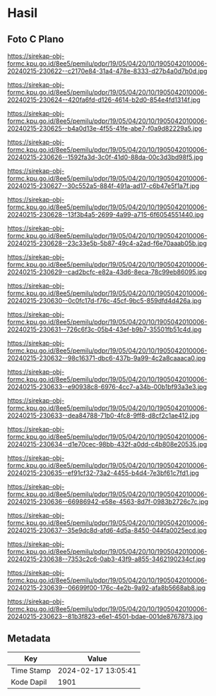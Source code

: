 # Hasil

## Foto C Plano

https://sirekap-obj-formc.kpu.go.id/8ee5/pemilu/pdpr/19/05/04/20/10/1905042010006-20240215-230622--c2170e84-31a4-478e-8333-d27b4a0d7b0d.jpg

https://sirekap-obj-formc.kpu.go.id/8ee5/pemilu/pdpr/19/05/04/20/10/1905042010006-20240215-230624--420fa6fd-d126-4614-b2d0-854e4fd1314f.jpg

https://sirekap-obj-formc.kpu.go.id/8ee5/pemilu/pdpr/19/05/04/20/10/1905042010006-20240215-230625--b4a0d13e-4f55-41fe-abe7-f0a9d82229a5.jpg

https://sirekap-obj-formc.kpu.go.id/8ee5/pemilu/pdpr/19/05/04/20/10/1905042010006-20240215-230626--1592fa3d-3c0f-41d0-88da-00c3d3bd98f5.jpg

https://sirekap-obj-formc.kpu.go.id/8ee5/pemilu/pdpr/19/05/04/20/10/1905042010006-20240215-230627--30c552a5-884f-491a-ad17-c6b47e5f1a7f.jpg

https://sirekap-obj-formc.kpu.go.id/8ee5/pemilu/pdpr/19/05/04/20/10/1905042010006-20240215-230628--13f3b4a5-2699-4a99-a715-6f6054551440.jpg

https://sirekap-obj-formc.kpu.go.id/8ee5/pemilu/pdpr/19/05/04/20/10/1905042010006-20240215-230628--23c33e5b-5b87-49c4-a2ad-f6e70aaab05b.jpg

https://sirekap-obj-formc.kpu.go.id/8ee5/pemilu/pdpr/19/05/04/20/10/1905042010006-20240215-230629--cad2bcfc-e82a-43d6-8eca-78c99eb86095.jpg

https://sirekap-obj-formc.kpu.go.id/8ee5/pemilu/pdpr/19/05/04/20/10/1905042010006-20240215-230630--0c0fc17d-f76c-45cf-9bc5-859dfd4d426a.jpg

https://sirekap-obj-formc.kpu.go.id/8ee5/pemilu/pdpr/19/05/04/20/10/1905042010006-20240215-230631--726c6f3c-05b4-43ef-b9b7-35501fb51c4d.jpg

https://sirekap-obj-formc.kpu.go.id/8ee5/pemilu/pdpr/19/05/04/20/10/1905042010006-20240215-230632--98c16371-dbc6-437b-9a99-4c2a8caaaca0.jpg

https://sirekap-obj-formc.kpu.go.id/8ee5/pemilu/pdpr/19/05/04/20/10/1905042010006-20240215-230633--e90938c8-6976-4cc7-a34b-00b1bf93a3e3.jpg

https://sirekap-obj-formc.kpu.go.id/8ee5/pemilu/pdpr/19/05/04/20/10/1905042010006-20240215-230633--dea84788-71b0-4fc8-9ff8-d8cf2c1ae412.jpg

https://sirekap-obj-formc.kpu.go.id/8ee5/pemilu/pdpr/19/05/04/20/10/1905042010006-20240215-230634--d1e70cec-98bb-432f-a0dd-c4b808e20535.jpg

https://sirekap-obj-formc.kpu.go.id/8ee5/pemilu/pdpr/19/05/04/20/10/1905042010006-20240215-230635--ef91cf32-73a2-4455-b4d4-7e3bf61c7fd1.jpg

https://sirekap-obj-formc.kpu.go.id/8ee5/pemilu/pdpr/19/05/04/20/10/1905042010006-20240215-230636--66986942-e58e-4563-8d7f-0983b2726c7c.jpg

https://sirekap-obj-formc.kpu.go.id/8ee5/pemilu/pdpr/19/05/04/20/10/1905042010006-20240215-230637--35e9dc8d-afd6-4d5a-8450-044fa0025ecd.jpg

https://sirekap-obj-formc.kpu.go.id/8ee5/pemilu/pdpr/19/05/04/20/10/1905042010006-20240215-230638--7353c2c6-0ab3-43f9-a855-3462190234cf.jpg

https://sirekap-obj-formc.kpu.go.id/8ee5/pemilu/pdpr/19/05/04/20/10/1905042010006-20240215-230639--06699f00-176c-4e2b-9a92-afa8b5668ab8.jpg

https://sirekap-obj-formc.kpu.go.id/8ee5/pemilu/pdpr/19/05/04/20/10/1905042010006-20240215-230623--81b3f823-e6e1-4501-bdae-001de8767873.jpg


## Metadata

| Key        | Value               |
| ---------- | ------------------- |
| Time Stamp | 2024-02-17 13:05:41 |
| Kode Dapil | 1901                |




